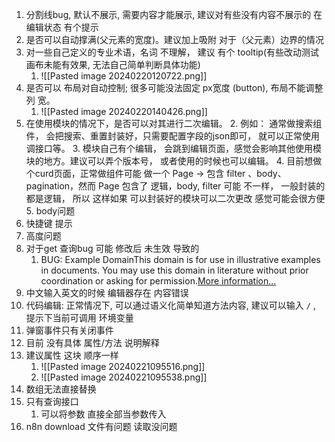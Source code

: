 1. 分割线bug, 默认不展示, 需要内容才能展示, 建议对有些没有内容不展示的 在编辑状态 有个提示
2. 是否可以自动撑满(父元素的宽度)。建议加上吸附 对于（父元素）边界的情况
3. 对一些自己定义的专业术语，名词 不理解， 建议 有个 tooltip(有些改动测试画布未能有效果, 无法自己简单判断具体功能)
	1. ![[Pasted image 20240220120722.png]]
4. 是否可以 布局对自动控制; 很多可能没法固定 px宽度 (button), 布局不能调整 列 宽。
	1. ![[Pasted image 20240220140426.png]]
5. 在使用模块的情况下，是否可以对其进行二次编辑。
	2. 例如： 通常做搜索组件， 会把搜索、重置封装好，只需要配置字段的json即可， 就可以正常使用调接口等。
	3. 模块自己有个编辑， 会跳到编辑页面，感觉会影响其他使用模块的地方。建议可以弄个版本号， 或者使用的时候也可以编辑。
	4. 目前想做个curd页面，正常做组件可能 做一个 Page  -> 包含 filter 、body、pagination，然而 Page 包含了 逻辑，body, filter 可能 不一样， 一般封装的都是逻辑， 所以 这样如果 可以封装好的模块可以二次更改 感觉可能会很方便
	5. body问题
6. 快捷键 提示
7. 高度问题
8. 对于get 查询bug 可能  修改后 未生效 导致的
	1.  BUG:  Example DomainThis domain is for use in illustrative examples in documents. You may use this domain in literature without prior coordination or asking for permission.<a href="https://www.iana.org/domains/example">More information...</a>
9. 中文输入英文的时候 编辑器存在  内容错误
10. 代码编辑: 正常情况下, 可以通过语义化简单知道方法内容, 建议可以输入   ```/``` , 提示下当前可调用 环境变量
11. 弹窗事件只有关闭事件
12. 目前 没有具体 属性/方法 说明解释
13. 建议属性 这块 顺序一样
	1. ![[Pasted image 20240221095516.png]]
	2. ![[Pasted image 20240221095538.png]]
14. 数组无法直接替换
15. 只有查询接口
	1. 可以将参数 直接全部当参数传入
16. n8n download 文件有问题 读取没问题